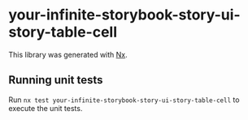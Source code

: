 # your-infinite-storybook-story-ui-story-table-cell

This library was generated with [Nx](https://nx.dev).

## Running unit tests

Run `nx test your-infinite-storybook-story-ui-story-table-cell` to execute the unit tests.
